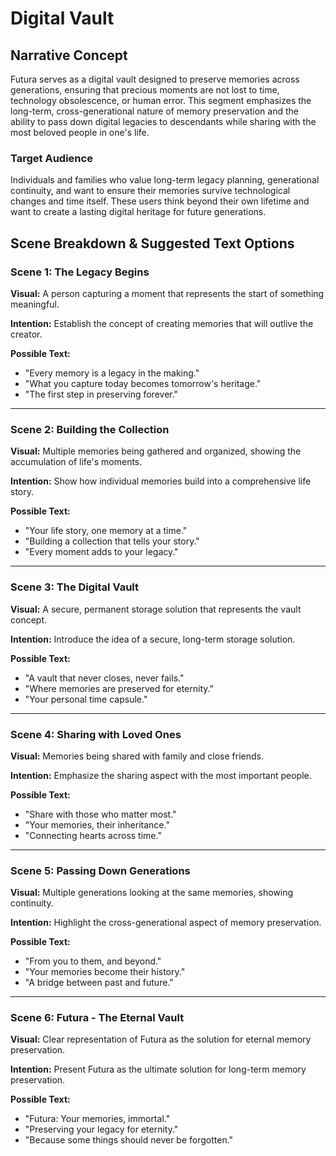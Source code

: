 # Digital Vault

## Narrative Concept

Futura serves as a digital vault designed to preserve memories across generations, ensuring that precious moments are not lost to time, technology obsolescence, or human error. This segment emphasizes the long-term, cross-generational nature of memory preservation and the ability to pass down digital legacies to descendants while sharing with the most beloved people in one's life.

### Target Audience

Individuals and families who value long-term legacy planning, generational continuity, and want to ensure their memories survive technological changes and time itself. These users think beyond their own lifetime and want to create a lasting digital heritage for future generations.

## Scene Breakdown & Suggested Text Options

### Scene 1: The Legacy Begins

**Visual:** A person capturing a moment that represents the start of something meaningful.

**Intention:** Establish the concept of creating memories that will outlive the creator.

**Possible Text:**
- "Every memory is a legacy in the making."
- "What you capture today becomes tomorrow's heritage."
- "The first step in preserving forever."

---

### Scene 2: Building the Collection

**Visual:** Multiple memories being gathered and organized, showing the accumulation of life's moments.

**Intention:** Show how individual memories build into a comprehensive life story.

**Possible Text:**
- "Your life story, one memory at a time."
- "Building a collection that tells your story."
- "Every moment adds to your legacy."

---

### Scene 3: The Digital Vault

**Visual:** A secure, permanent storage solution that represents the vault concept.

**Intention:** Introduce the idea of a secure, long-term storage solution.

**Possible Text:**
- "A vault that never closes, never fails."
- "Where memories are preserved for eternity."
- "Your personal time capsule."

---

### Scene 4: Sharing with Loved Ones

**Visual:** Memories being shared with family and close friends.

**Intention:** Emphasize the sharing aspect with the most important people.

**Possible Text:**
- "Share with those who matter most."
- "Your memories, their inheritance."
- "Connecting hearts across time."

---

### Scene 5: Passing Down Generations

**Visual:** Multiple generations looking at the same memories, showing continuity.

**Intention:** Highlight the cross-generational aspect of memory preservation.

**Possible Text:**
- "From you to them, and beyond."
- "Your memories become their history."
- "A bridge between past and future."

---

### Scene 6: Futura - The Eternal Vault

**Visual:** Clear representation of Futura as the solution for eternal memory preservation.

**Intention:** Present Futura as the ultimate solution for long-term memory preservation.

**Possible Text:**
- "Futura: Your memories, immortal."
- "Preserving your legacy for eternity."
- "Because some things should never be forgotten." 